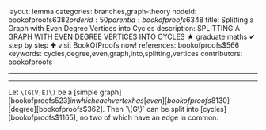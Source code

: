 layout: lemma
categories: branches,graph-theory
nodeid: bookofproofs$6382
orderid: 50
parentid: bookofproofs$6348
title: Splitting a Graph with Even Degree Vertices into Cycles
description: SPLITTING A GRAPH WITH EVEN DEGREE VERTICES INTO CYCLES &#9733; graduate maths &#10004; step by step &#10010; visit BookOfProofs now!
references: bookofproofs$566
keywords: cycles,degree,even,graph,into,splitting,vertices
contributors: bookofproofs

---


---

Let `\(G(V,E)\)` be a [simple graph][bookofproofs$523] in which each vertex has [even][bookofproofs$8130] [degree][bookofproofs$362]. Then `\(G\)` can be split into [cycles][bookofproofs$1165], no two of which have an edge in common.
